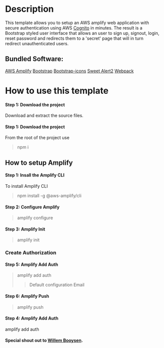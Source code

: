 # Description
This template allows you to setup an AWS amplify web application with secure authentication using AWS [Cognito](https://aws.amazon.com/cognito/) in minutes. The result is a Bootstrap styled user interface that allows an user to sign up, signout, login, reset password and redirects them to a 'secret' page that will in turn redirect unauthenticated users.

## Bundled Software:
[AWS Amplify](https://aws.amazon.com/amplify/)
[Bootstrap](https://getbootstrap.com/)
[Bootstrap-icons](https://icons.getbootstrap.com/) 
[Sweet Alert2](https://sweetalert2.github.io/)
[Webpack](https://webpack.js.org/)


# How to use this template

#### Step 1: Download the project
Download and extract the source files.

#### Step 1: Download the project
From the root of the project use 
> npm i

## How to setup Amplify

#### Step 1: Insall the Amplify CLI
To install Amplify CLI
> npm install -g @aws-amplify/cli

#### Step 2: Configure Amplify
> amplify configure

#### Step 3: Amplify Init
> amplify init

### Create Authorization

#### Step 5: Amplify Add Auth
>amplify add auth
>> Default configuration
>> Email

#### Step 6: Amplify Push
> amplify push

#### Step 4: Amplify Add Auth
amplify add auth





#### Special shout out to [Willem Booysen](https://dev.to/illusivemilkman/amplify-authentication-flow-without-any-front-end-frameworks-vanilla-javascript-3hjg).
